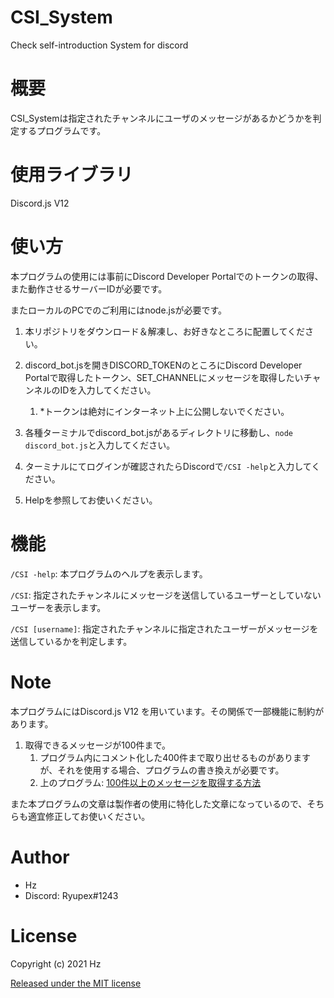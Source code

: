 # CSI_System
Check self-introduction System for discord

# 概要
CSI_Systemは指定されたチャンネルにユーザのメッセージがあるかどうかを判定するプログラムです。

# 使用ライブラリ

Discord.js V12

# 使い方
本プログラムの使用には事前にDiscord Developer Portalでのトークンの取得、また動作させるサーバーIDが必要です。

またローカルのPCでのご利用にはnode.jsが必要です。

1. 本リポジトリをダウンロード＆解凍し、お好きなところに配置してください。

1. discord_bot.jsを開きDISCORD_TOKENのところにDiscord Developer Portalで取得したトークン、SET_CHANNELにメッセージを取得したいチャンネルのIDを入力してください。
    1. *トークンは絶対にインターネット上に公開しないでください。

1. 各種ターミナルでdiscord_bot.jsがあるディレクトリに移動し、`node discord_bot.js`と入力してください。

1. ターミナルにてログインが確認されたらDiscordで`/CSI -help`と入力してください。

1. Helpを参照してお使いください。

# 機能


`/CSI -help`: 本プログラムのヘルプを表示します。

`/CSI`: 指定されたチャンネルにメッセージを送信しているユーザーとしていないユーザーを表示します。

`/CSI [username]`: 指定されたチャンネルに指定されたユーザーがメッセージを送信しているかを判定します。

# Note

本プログラムにはDiscord.js V12 を用いています。その関係で一部機能に制約があります。

1. 取得できるメッセージが100件まで。
    1. プログラム内にコメント化した400件まで取り出せるものがありますが、それを使用する場合、プログラムの書き換えが必要です。
    2. 上のプログラム: [100件以上のメッセージを取得する方法](https://scrapbox.io/discordjs-japan/100%E4%BB%B6%E4%BB%A5%E4%B8%8A%E3%81%AE%E3%83%A1%E3%83%83%E3%82%BB%E3%83%BC%E3%82%B8%E3%82%92%E5%8F%96%E5%BE%97%E3%81%99%E3%82%8B%E6%96%B9%E6%B3%95)

また本プログラムの文章は製作者の使用に特化した文章になっているので、そちらも適宜修正してお使いください。
# Author

* Hz
* Discord: Ryupex#1243


# License

Copyright (c) 2021 Hz

[Released under the MIT license](https://opensource.org/licenses/mit-license.php)
